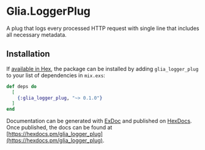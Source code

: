 # Glia.LoggerPlug

A plug that logs every processed HTTP request with single line that includes
all necessary metadata.

## Installation

If [available in Hex](https://hex.pm/docs/publish), the package can be installed
by adding `glia_logger_plug` to your list of dependencies in `mix.exs`:

```elixir
def deps do
  [
    {:glia_logger_plug, "~> 0.1.0"}
  ]
end
```

Documentation can be generated with [ExDoc](https://github.com/elixir-lang/ex_doc)
and published on [HexDocs](https://hexdocs.pm). Once published, the docs can
be found at [https://hexdocs.pm/glia_logger_plug](https://hexdocs.pm/glia_logger_plug).

